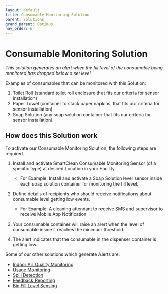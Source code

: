 ```yaml
---
layout: default
title: Consumable Monitoring Solution
parent: Solutions
grand_parent: Optimus
nav_order: 6
---
```

# Consumable Monitoring Solution
*This solution generates an alert when the fill level of the consumable being monitored has dropped below a set level*

Examples of consumables that can be monitored with this Solution:
1. Toilet Roll (standard toilet roll enclosure that fits our criteria for sensor installation)
2. Paper Towel (container to stack paper napkins, that fits our criteria for sensor installation)
3. Soap Solution (any soap solution container that fits our criteria for sensor installation)

## How does this Solution work
To activate our Consumable Monitoring Solution, the following steps are required.

1. Install and activate SmartClean Consumable Monitoring Sensor (of a specific type) at desired Location in your Facility.
   - For Example: Install and activate a Soap Solution level sensor inside each soap solution container for monitoring the fill level.
   
2. Define details of recipients who should receive notifications about consumable level getting low events.
   - For Example: A cleaning attendant to receive SMS and supervisor to receive Mobile App Notification

3. Your consumable container will raise an alert when the level of consumable inside it reaches the minimum threshold.

4. The alert indicates that the consumable in the dispenser container is getting low.

Some of our other solutions which generate Alerts are:
- [Indoor Air Quality Monitoring](/vcs_aq.html)
- [Usage Monitoring](/vcs_pc.html)
- [Spill Detection](/vcs_wd.html)
- [Feedback Reporting](/vcs_fd.html)
- [Bin Fill Level Sensing](/vcs_bin.html)